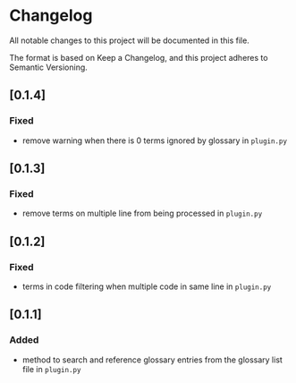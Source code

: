 # Changelog

All notable changes to this project will be documented in this file.

The format is based on Keep a Changelog, and this project adheres to Semantic Versioning.

## [0.1.4]

### Fixed

- remove warning when there is 0 terms ignored by glossary in `plugin.py`

## [0.1.3]

### Fixed

- remove terms on multiple line from being processed in `plugin.py`

## [0.1.2]

### Fixed

- terms in code filtering when multiple code in same line in `plugin.py`

## [0.1.1]

### Added

- method to search and reference glossary entries from the glossary list file in `plugin.py`